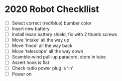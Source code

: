 2020 Robot Checkllist
=====================

 - [ ] Select correct (red/blue) bumber color
 - [ ] Insert new battery
 - [ ] Install lexan battery shield, fix with 2 thumb screws
 - [ ] Move 'intake' all the way up
 - [ ] Move 'hood' all the way back
 - [ ] Move 'telescope' all the way down
 - [ ] Scamble-wind pull-up paracord, store in tube 
 - [ ] Assert hook is flat 
 - [ ] Check radio power plug is 'in'
 - [ ] Power on
